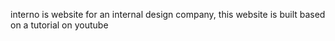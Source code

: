 interno is website for an internal design company, this website is built based on a tutorial on youtube
